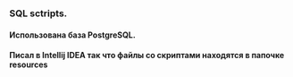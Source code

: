 ### SQL sctripts.

#### Использована база PostgreSQL.
#### Писал в Intellij IDEA так что файлы со скриптами находятся в папочке resources
